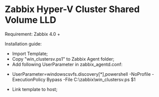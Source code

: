 # Zabbix Hyper-V Cluster Shared Volume LLD

Requirement: Zabbix 4.0 +

Installation guide:
- Import Template;
- Copy "win_clustersv.ps1" to Zabbix Agent folder;
- Add following UserParameter in zabbix_agentd.conf:
* UserParameter=windowscsvfs.discovery[*],powershell -NoProfile -ExecutionPolicy Bypass -File C:\zabbix\win_clustersv.ps $1
- Link template to host;
